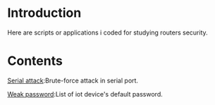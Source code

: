 # Introduction
Here are scripts or applications i coded for studying routers security.
# Contents
[Serial attack](./Serial_Brute-force_attack.py):Brute-force attack in serial port.

[Weak password](./psw.txt):List of iot device's default password.
